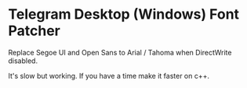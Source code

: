 # Telegram Desktop (Windows) Font Patcher

Replace Segoe UI and Open Sans to Arial / Tahoma when DirectWrite disabled.  

It's slow but working. If you have a time make it faster on c++.
